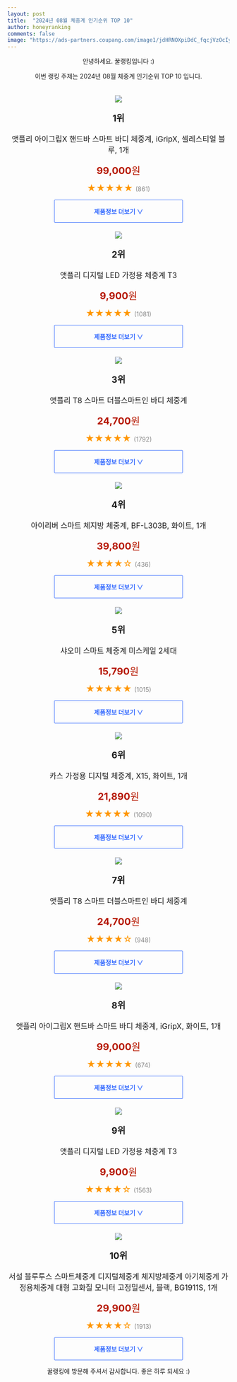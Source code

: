 ```yaml
---
layout: post
title:  "2024년 08월 체중계 인기순위 TOP 10"
author: honeyranking
comments: false
image: "https://ads-partners.coupang.com/image1/jdHRNOXpiDdC_fqcjVzOcIypYHeHZ6eWKlgxdBzXoxye3IpZOiyMShl0rgzAJI1i-2eZjSmJChNZPU9AfP2jBUjmtLnE4kowoF8_zO9keF0N11drFChdfUeqAKB74EaXnruzuVyiyX9qYMRDLYCyz3cdU85J8bH5KpY-gY7DRLadJW-btDdx_5lvZZj_8lf5w4xMUE3PigemZxsGuY2RjiLDOhaB9NAXpiUxCwVpRZMwPJQA067AHRxNJoY1o9ydr8CcdrSdUCfHefiKlkVKC3T43-9lOGnY_PiT7p4T"
---
```

<p style="text-align: center;">안녕하세요. 꿀랭킹입니다 :)</p>
<p style="text-align: center;">이번 랭킹 주제는 2024년 08월 체중계 인기순위 TOP 10 입니다.</p><center><img src="https://ads-partners.coupang.com/image1/jdHRNOXpiDdC_fqcjVzOcIypYHeHZ6eWKlgxdBzXoxye3IpZOiyMShl0rgzAJI1i-2eZjSmJChNZPU9AfP2jBUjmtLnE4kowoF8_zO9keF0N11drFChdfUeqAKB74EaXnruzuVyiyX9qYMRDLYCyz3cdU85J8bH5KpY-gY7DRLadJW-btDdx_5lvZZj_8lf5w4xMUE3PigemZxsGuY2RjiLDOhaB9NAXpiUxCwVpRZMwPJQA067AHRxNJoY1o9ydr8CcdrSdUCfHefiKlkVKC3T43-9lOGnY_PiT7p4T" style="margin-top:20px" /></center><p style="text-align: center; font-size: 20px"><b>1위</b></p><p style="text-align: center; font-size: 17px">앳플리 아이그립X 핸드바 스마트 바디 체중계, iGripX, 셀레스티얼 블루, 1개</p><p style="text-align: center;"><span style="color: #b61800; font-size: 22px;"><b>99,000</b>원</span></p><p style="text-align: center;"><span style="color: #ff9600; font-size: 20px;">★★★★★ </span><span style="color: #878787;">(861)</span></p><center><a href="https://link.coupang.com/re/AFFSDP?lptag=AF3899140&subid=honeyrank&pageKey=6680737437&itemId=15404839062&vendorItemId=82624737365&traceid=V0-153-f9bc163530c8a43d&clickBeacon=2e6ef7f0-5796-11ef-86ce-cd29ae16851a%7E3&requestid=20240811130000724313009914&token=31850C%7CMIXED"><div style="font-size: 14px; display: inline-block; padding: 15px 90px; color: #346aff; border-radius: 2px; border: 1px solid #346aff; cursor: pointer;"><b>제품정보 더보기 &or;</b></div></a></center><center><img src="https://ads-partners.coupang.com/image1/wPRJFTpmN5ThqUi5wGqUj90X1NyRPpK2TYBwGvO43fGA4r7Ophb7SIVehQ0VzdTUYIt2FNS7Ahxct6delRxMUVPanR3wd-7FC70Q7gilNYJd3H6OuTG5KlVxbao4Y9-UJKfGPs4HuNUE2IRoLvgBVQuWlgGcVkwLXajjz1yhhgp_JCv7lUJ1ERluhoat6fjUuFB9apN1V0juCe91vOVilvNlA6FQLOPSdHd-aAWPby7ibmj2sxaOueKr2lnI_rqaVrqlxWp_KPtw55odeV7GgzdnEj7rpbSzAcbn" style="margin-top:20px" /></center><p style="text-align: center; font-size: 20px"><b>2위</b></p><p style="text-align: center; font-size: 17px">앳플리 디지털 LED 가정용 체중계 T3</p><p style="text-align: center;"><span style="color: #b61800; font-size: 22px;"><b>9,900</b>원</span></p><p style="text-align: center;"><span style="color: #ff9600; font-size: 20px;">★★★★★ </span><span style="color: #878787;">(1081)</span></p><center><a href="https://link.coupang.com/re/AFFSDP?lptag=AF3899140&subid=honeyrank&pageKey=6417202386&itemId=13788880930&vendorItemId=81039306234&traceid=V0-153-6b4b0425db2ef1f6&requestid=20240811130000724313009914&token=31850C%7CMIXED"><div style="font-size: 14px; display: inline-block; padding: 15px 90px; color: #346aff; border-radius: 2px; border: 1px solid #346aff; cursor: pointer;"><b>제품정보 더보기 &or;</b></div></a></center><center><img src="https://ads-partners.coupang.com/image1/XVbh4K1FNF8XhggAXbIrCTFu5Z1wQncANL60YaxrcLFYc9uemxs_8hgJFnBWvxpmCMt5XxjoAnVpnXe0I09eXs2v8wd6H3UbMQt8pelGEDETvZXecFLnO0Iodiwucbpscl0JuiaoP-E6O-n-4l-V3EAWHv2-4AxfGXKGRyXRQhReRm0kL4w9WcY5txFx7lxqQ64mhQZ9R3bTy947raLj9-PEpYIjucb0cfMZbNjwZC6PLI4UqZhZ2CeEuRFLU4Auhqte0Mec4Jyrzdejv8_RhHBsGxETQlKW1co=" style="margin-top:20px" /></center><p style="text-align: center; font-size: 20px"><b>3위</b></p><p style="text-align: center; font-size: 17px">앳플리 T8 스마트 더블스마트인 바디 체중계</p><p style="text-align: center;"><span style="color: #b61800; font-size: 22px;"><b>24,700</b>원</span></p><p style="text-align: center;"><span style="color: #ff9600; font-size: 20px;">★★★★★ </span><span style="color: #878787;">(1792)</span></p><center><a href="https://link.coupang.com/re/AFFSDP?lptag=AF3899140&subid=honeyrank&pageKey=245670231&itemId=778731488&vendorItemId=4131848464&traceid=V0-153-a23dbed2e5f9fa5a&requestid=20240811130000724313009914&token=31850C%7CMIXED"><div style="font-size: 14px; display: inline-block; padding: 15px 90px; color: #346aff; border-radius: 2px; border: 1px solid #346aff; cursor: pointer;"><b>제품정보 더보기 &or;</b></div></a></center><center><img src="https://ads-partners.coupang.com/image1/Fij-Yo2fSe1Wyo8mFkvHnLJlskju6fZi0MlIqo8EF8ODMaHon5Gspxix_FPZW9URUCFeZ_VSfXLFxjogtZHFBeIC-IOt7ylqrITO3e5DoPrnXElU_tdafEFRb7U6UZs4CHNWgqkwhs79K54xzrNLG2HTLRwsiJa3Cu6LwBRQbDzn924HTA8sfsaOAoe8vUrezfCV-1g09BAmYjNkWXu95DPUUHde5zxiNnAXiTlH91nfeIA_tNJDp0vYS3QSXiICn-QJoxXB12uxPHrTDQVffx1BYDxWcBbTZOjfsZxF" style="margin-top:20px" /></center><p style="text-align: center; font-size: 20px"><b>4위</b></p><p style="text-align: center; font-size: 17px">아이리버 스마트 체지방 체중계, BF-L303B, 화이트, 1개</p><p style="text-align: center;"><span style="color: #b61800; font-size: 22px;"><b>39,800</b>원</span></p><p style="text-align: center;"><span style="color: #ff9600; font-size: 20px;">★★★★☆ </span><span style="color: #878787;">(436)</span></p><center><a href="https://link.coupang.com/re/AFFSDP?lptag=AF3899140&subid=honeyrank&pageKey=7470720916&itemId=19493287069&vendorItemId=86602933030&traceid=V0-153-7da367d3d27f73b3&clickBeacon=2e6f1f00-5796-11ef-8ce3-57ab93275ed9%7E3&requestid=20240811130000724313009914&token=31850C%7CMIXED"><div style="font-size: 14px; display: inline-block; padding: 15px 90px; color: #346aff; border-radius: 2px; border: 1px solid #346aff; cursor: pointer;"><b>제품정보 더보기 &or;</b></div></a></center><center><img src="https://ads-partners.coupang.com/image1/yxFbqIffFezWVC-0y3hjSAIOrG-hOheD7TKgzXfSe-8Cx3-PQJZ23tRhsODWwKQBgH_4SUPPJ_gTNCv0BX2_741VpUsWE5OWlO1muW1XLR77igQPEm3oGZ78_xgU0I88YDtEfosIziIDv_P2e5MHqZmExOUywOkUFnsa0QhROBVEZP1LTncF46k4DsTe2pTM-BAQChqqw4vtRygvjttVZKkDssy7ej2xofICZYO0wpA48zfKy1oNVUDUqUGdEX2CS5ioSNFUuk6qhHsq6FUrFTWvrLCT_rgM" style="margin-top:20px" /></center><p style="text-align: center; font-size: 20px"><b>5위</b></p><p style="text-align: center; font-size: 17px">샤오미 스마트 체중계 미스케일 2세대</p><p style="text-align: center;"><span style="color: #b61800; font-size: 22px;"><b>15,790</b>원</span></p><p style="text-align: center;"><span style="color: #ff9600; font-size: 20px;">★★★★★ </span><span style="color: #878787;">(1015)</span></p><center><a href="https://link.coupang.com/re/AFFSDP?lptag=AF3899140&subid=honeyrank&pageKey=263146304&itemId=824479320&vendorItemId=5096376958&traceid=V0-153-211545c5b7c76804&requestid=20240811130000724313009914&token=31850C%7CMIXED"><div style="font-size: 14px; display: inline-block; padding: 15px 90px; color: #346aff; border-radius: 2px; border: 1px solid #346aff; cursor: pointer;"><b>제품정보 더보기 &or;</b></div></a></center><center><img src="https://ads-partners.coupang.com/image1/AJxc_ly7cxiRFoTJALFiDxh9AsBsiDr5T6I73Zi4KgAUbonPP9xF9AZ6ILCh2CwoZa3twFRlp6rwuW4q8XTN2T6FZSnGh2CDS544reeCzKyJoGZe7GeaBMZz5wVCtKCjkD87JCzMLfp5lRpu83Fudz7JWHZoLV15Hmnqd5aH2TsPU5EeeUxJ3BJpFdjFWvmylql3W5mOEI2X3zXy2pX0xlXGPtjQsmQSGMNNTPvGcn_t6zOi4r7JwXNeDUW45O11N4F0Lm6-pQVMMYgWMwmHGGzuEF4p62GQMHPq2s6-H2g=" style="margin-top:20px" /></center><p style="text-align: center; font-size: 20px"><b>6위</b></p><p style="text-align: center; font-size: 17px">카스 가정용 디지털 체중계, X15, 화이트, 1개</p><p style="text-align: center;"><span style="color: #b61800; font-size: 22px;"><b>21,890</b>원</span></p><p style="text-align: center;"><span style="color: #ff9600; font-size: 20px;">★★★★★ </span><span style="color: #878787;">(1090)</span></p><center><a href="https://link.coupang.com/re/AFFSDP?lptag=AF3899140&subid=honeyrank&pageKey=2284503609&itemId=3926340269&vendorItemId=71910860828&traceid=V0-153-a7929edc6ae5794d&clickBeacon=2e6f1f00-5796-11ef-993c-e28d0619da36%7E3&requestid=20240811130000724313009914&token=31850C%7CMIXED"><div style="font-size: 14px; display: inline-block; padding: 15px 90px; color: #346aff; border-radius: 2px; border: 1px solid #346aff; cursor: pointer;"><b>제품정보 더보기 &or;</b></div></a></center><center><img src="https://ads-partners.coupang.com/image1/Izq9lVvz2kNP6Vj4Iyt3JTmtB3dWUrNJqToFYyXd4GCnQwOmWU1Q7QMD-pOAnuAfjh8Z8RHqPARqwkPHKk45WGOP_zD66i7umkERkwY4Wk3B7Xnbdo4hacIEbZj_BhFaCh8RXRjaBVEJmVFHzw3v3yHKzgNyyzu5nJ_v2-2eW4AHfcHebPP-3TMkEqJfExotK18ppOz-9peJmW0LWCprKP9TuPZ-TH8kLrBr87yUBWVknMkROfNCQpdr6O5Vu29eGhD7iMNwYFrpIPL4s-s98bJz6Vkzun1vS-wkpg==" style="margin-top:20px" /></center><p style="text-align: center; font-size: 20px"><b>7위</b></p><p style="text-align: center; font-size: 17px">앳플리 T8 스마트 더블스마트인 바디 체중계</p><p style="text-align: center;"><span style="color: #b61800; font-size: 22px;"><b>24,700</b>원</span></p><p style="text-align: center;"><span style="color: #ff9600; font-size: 20px;">★★★★☆ </span><span style="color: #878787;">(948)</span></p><center><a href="https://link.coupang.com/re/AFFSDP?lptag=AF3899140&subid=honeyrank&pageKey=245670231&itemId=12535933505&vendorItemId=79804357962&traceid=V0-153-a23dbed2e5f9fa5a&requestid=20240811130000724313009914&token=31850C%7CMIXED"><div style="font-size: 14px; display: inline-block; padding: 15px 90px; color: #346aff; border-radius: 2px; border: 1px solid #346aff; cursor: pointer;"><b>제품정보 더보기 &or;</b></div></a></center><center><img src="https://ads-partners.coupang.com/image1/WPUlkeuMmHyltnDzWB76juuE6lVE12du6BhV-HaYhIwEQsfoQV3B7TObxwrY-t1GwBn_vHvIDHMqVJi-k7j0E_oBOdX56zKQAZLROrAQhMhenlFm7S_Nb4B_Ss8iEdVzqA-oL3wYaMKh_SSPPlyhcmZNZkBhsH6vEtILXLzU315UBYP_PIuFARIZ13b5loB-H0kDPyoN2PM5-pWOESp18ALBO_l3IkoiXJ8NNwfevxiDgHufIkSIpc9ldhm2WZYhEPCdSfBDw5HxBnGSWstt2QNKI22WteYo-ZvuhsITMw==" style="margin-top:20px" /></center><p style="text-align: center; font-size: 20px"><b>8위</b></p><p style="text-align: center; font-size: 17px">앳플리 아이그립X 핸드바 스마트 바디 체중계, iGripX, 화이트, 1개</p><p style="text-align: center;"><span style="color: #b61800; font-size: 22px;"><b>99,000</b>원</span></p><p style="text-align: center;"><span style="color: #ff9600; font-size: 20px;">★★★★★ </span><span style="color: #878787;">(674)</span></p><center><a href="https://link.coupang.com/re/AFFSDP?lptag=AF3899140&subid=honeyrank&pageKey=6680737437&itemId=15404839065&vendorItemId=82624737377&traceid=V0-153-f9bc163530c8a43d&clickBeacon=2e6f1f00-5796-11ef-b0a6-aa0a03c4517d%7E3&requestid=20240811130000724313009914&token=31850C%7CMIXED"><div style="font-size: 14px; display: inline-block; padding: 15px 90px; color: #346aff; border-radius: 2px; border: 1px solid #346aff; cursor: pointer;"><b>제품정보 더보기 &or;</b></div></a></center><center><img src="https://ads-partners.coupang.com/image1/WCsjz_SXl-KkYtAfWMPtgsaOYkXG6oj7x8VniegRnQdI38LUS85SSCoT5yVhOMD2Gh4A0bfa5B6CFaJQ8Q4NVbwOtscEA1xabRuOjBFL3L6Auj-BOpxQwJXQ2LbXYyPxmBcdxMkGNq02Hk-iHa305jQiMZGuo8bZzzkfB8F_okwvHKirjGQ71N-eajNIGUMha1JRisO9KIvV46QM4vcFFh1OSHjh67hLuFyChlQSFUyibnY_k-slhiZD8zPzuBg9IwztjBtLm6K_47CIcE5gFbTqxA==" style="margin-top:20px" /></center><p style="text-align: center; font-size: 20px"><b>9위</b></p><p style="text-align: center; font-size: 17px">앳플리 디지털 LED 가정용 체중계 T3</p><p style="text-align: center;"><span style="color: #b61800; font-size: 22px;"><b>9,900</b>원</span></p><p style="text-align: center;"><span style="color: #ff9600; font-size: 20px;">★★★★☆ </span><span style="color: #878787;">(1563)</span></p><center><a href="https://link.coupang.com/re/AFFSDP?lptag=AF3899140&subid=honeyrank&pageKey=6417202386&itemId=13788880933&vendorItemId=81039306246&traceid=V0-153-6b4b0425db2ef1f6&requestid=20240811130000724313009914&token=31850C%7CMIXED"><div style="font-size: 14px; display: inline-block; padding: 15px 90px; color: #346aff; border-radius: 2px; border: 1px solid #346aff; cursor: pointer;"><b>제품정보 더보기 &or;</b></div></a></center><center><img src="https://ads-partners.coupang.com/image1/_oGjYKPozG8vNh7k_sdp-lUrp_0ht_48LOCtuLJmZwgSW_gWluhj7Cie7v4XXohKvRU-ajjdFtPAP2HirO7iG2FBa0kGmgAsWIpNqC7blunWBWFG43dMMfXOXIWsQM20LUcxmw6g-TZJZUZn3PRwtgO0ncbfnsJqaCxTOINOYwuBqlOc0iXEMerskp3v-pjPsbOyVO8j8-Pd7fTumHAQ55FHRfHoQZ-TtoJ3LL7fV5jUiHScLJMEl2gwmBKNwZYm0IlURoK6CfjVMhDLEnEX9mC3zxFMlceAldmMR7L9G62-kG8yyLbLxQNkiBwC55g=" style="margin-top:20px" /></center><p style="text-align: center; font-size: 20px"><b>10위</b></p><p style="text-align: center; font-size: 17px">서설 블루투스 스마트체중계 디지털체중계 체지방체중계 아기체중계 가정용체중계 대형 고화질 모니터 고정밀센서, 블랙, BG1911S, 1개</p><p style="text-align: center;"><span style="color: #b61800; font-size: 22px;"><b>29,900</b>원</span></p><p style="text-align: center;"><span style="color: #ff9600; font-size: 20px;">★★★★☆ </span><span style="color: #878787;">(1913)</span></p><center><a href="https://link.coupang.com/re/AFFSDP?lptag=AF3899140&subid=honeyrank&pageKey=8234837788&itemId=23703792596&vendorItemId=90728820084&traceid=V0-153-021df3c7420f4ba4&clickBeacon=2e6f1f00-5796-11ef-8647-04e5e9d2adb0%7E3&requestid=20240811130000724313009914&token=31850C%7CMIXED"><div style="font-size: 14px; display: inline-block; padding: 15px 90px; color: #346aff; border-radius: 2px; border: 1px solid #346aff; cursor: pointer;"><b>제품정보 더보기 &or;</b></div></a></center><p style="text-align: center;">꿀랭킹에 방문해 주셔서 감사합니다. 좋은 하루 되세요 :)</p>